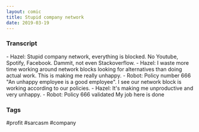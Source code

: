 ```yaml
---
layout: comic
title: Stupid company network
date: 2019-03-19
---
```


<h3>Transcript</h3>
<p>
    - Hazel: Stupid company network, everything is blocked. No Youtube, Spotify, Facebook. Dammit, not even Stackoverflow.
    - Hazel: I waste more time working around network blocks looking for alternatives than doing actual work. This is making me really unhappy.
    - Robot: Policy number 666 "An unhappy employee is a good employee". I see our network block is working according to our policies.
    - Hazel: It's making me unproductive and very unhappy.
    - Robot: Policy 666 validated My job here is done
</p>

<h3>Tags</h3>
<p>#profit #sarcasm #company</p>
